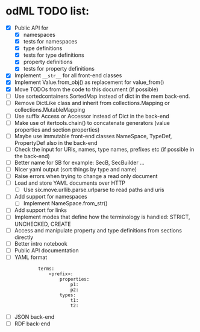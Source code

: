 odML TODO list:
===============

  - [x] Public API for
    - [x] namespaces
    - [x] tests for namespaces
    - [x] type definitions
    - [x] tests for type definitions
    - [x] property definitions
    - [x] tests for property definitions
  - [x] Implement `__str__` for all front-end classes 
  - [x] Implement Value.from_obj() as replacement for value_from()
  - [x] Move TODOs from the code to this document (if possible)
  - [ ] Use sortedcontainers.SortedMap instead of dict in the mem back-end.
  - [ ] Remove DictLike class and inherit from collections.Mapping or collections.MutableMapping
  - [ ] Use suffix Access or Accessor instead of Dict in the back-end
  - [ ] Make use of itertools.chain() to concatenate generators (value properties and section properties)
  - [ ] Maybe use immutable front-end classes NameSpace, TypeDef, PropertyDef also in the back-end
  - [ ] Check the input for URIs, names, type names, prefixes etc (if possible in the back-end)
  - [ ] Better name for SB for example: SecB, SecBuilder ...
  - [ ] Nicer yaml output (sort things by type and name)
  - [ ] Raise errors when trying to change a read only document
  - [ ] Load and store YAML documents over HTTP
    - [ ] Use six.move.urllib.parse.urlparse to read paths and uris
  - [ ] Add support for namespaces
    - [ ] Implement NameSpace.from_str()
  - [ ] Add support for links
  - [ ] Implement modes that define how the terminology is handled:
        STRICT, UNCHECKED, CREATE
  - [ ] Access and manipulate property and type definitions from sections directly
  - [ ] Better intro notebook
  - [ ] Public API documentation
  - [ ] YAML format

```
            terms:
                <prefix>:
                    properties:
                        p1:
                        p2:
                    types:
                        t1:
                        t2:
```

  - [ ] JSON back-end
  - [ ] RDF back-end

